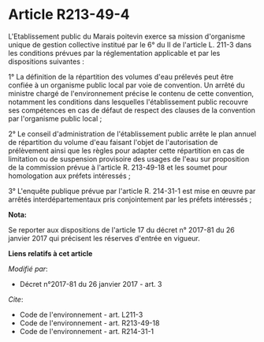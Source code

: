 # Article R213-49-4

L'Etablissement public du Marais poitevin exerce sa mission d'organisme unique de gestion collective institué par le 6° du II
de l'article L. 211-3 dans les conditions prévues par la réglementation applicable et par les dispositions suivantes : 

1° La définition de la répartition des volumes d'eau prélevés peut être confiée à un organisme public local par voie de
convention. Un arrêté du ministre chargé de l'environnement précise le contenu de cette convention, notamment les conditions
dans lesquelles l'établissement public recouvre ses compétences en cas de défaut de respect des clauses de la convention par
l'organisme public local ; 

2° Le conseil d'administration de l'établissement public arrête le plan annuel de répartition du volume d'eau faisant l'objet
de l'autorisation de prélèvement ainsi que les règles pour adapter cette répartition en cas de limitation ou de suspension
provisoire des usages de l'eau sur proposition de la commission prévue à l'article R. 213-49-18 et les soumet pour
homologation aux préfets intéressés ; 

3° L'enquête publique prévue par l'article R. 214-31-1 est mise en œuvre par arrêtés interdépartementaux pris conjointement
par les préfets intéressés ;

**Nota:**

Se reporter aux dispositions de l'article 17 du décret n° 2017-81 du 26 janvier 2017 qui précisent les réserves d'entrée en
vigueur.

**Liens relatifs à cet article**

_Modifié par_:

  - Décret n°2017-81 du 26 janvier 2017 - art. 3

_Cite_:

  - Code de l'environnement - art. L211-3
  - Code de l'environnement - art. R213-49-18
  - Code de l'environnement - art. R214-31-1
